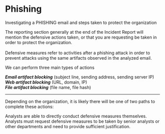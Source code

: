 # Phishing

Investigating a PHISHING email and steps taken to protect the organization<br>

The reporting section generally at the end of the Incident Report will mention the defensive actions taken, or that you are requesting be taken in order to protect the organization.<br><Br> 
Defensive measures refer to activities after a phishing attack in order to prevent attacks using the same artifacts observed in the analyzed email.

We can perform three main types of actions

***Email artifact blocking*** (subject line, sending address, sending server IP) <br>
***Web artifact blocking*** (URL, domain, IP)<br>
***File artifact blocking*** (file name, file hash) <br>

  -------------------
  Depending on the organization, it is likely there will be one of two paths to complete these actions:

Analysts are able to directly conduct defensive measures themselves.
Analysts must request defensive measures to be taken by senior analysts or other departments and need to provide sufficient justification.
